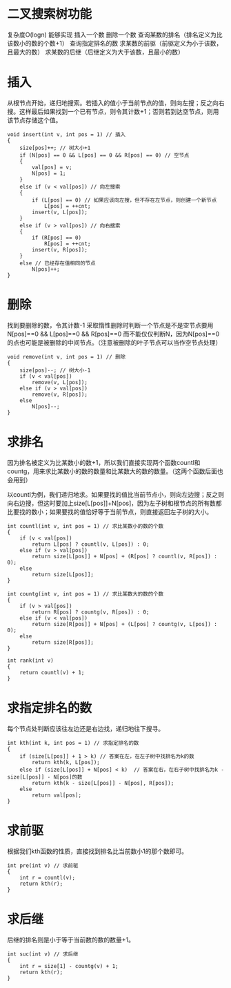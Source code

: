 # 二叉搜索树功能 
复杂度O(logn)
能够实现
插入一个数
删除一个数
查询某数的排名（排名定义为比该数小的数的个数+1）
查询指定排名的数
求某数的前驱（前驱定义为小于该数，且最大的数）
求某数的后继（后继定义为大于该数，且最小的数）

# 插入
从根节点开始，递归地搜索。若插入的值小于当前节点的值，则向左搜；反之向右搜。这样最后如果找到一个已有节点，则令其计数+1；否则若到达空节点，则用该节点存储这个值。

````
void insert(int v, int pos = 1) // 插入
{
    size[pos]++; // 树大小+1
    if (N[pos] == 0 && L[pos] == 0 && R[pos] == 0) // 空节点
    {
        val[pos] = v;
        N[pos] = 1;
    }
    else if (v < val[pos]) // 向左搜索
    {
        if (L[pos] == 0) // 如果应该向左搜，但不存在左节点，则创建一个新节点
            L[pos] = ++cnt;
        insert(v, L[pos]);
    }
    else if (v > val[pos]) // 向右搜索
    {
        if (R[pos] == 0)
            R[pos] = ++cnt;
        insert(v, R[pos]);
    }
    else // 已经存在值相同的节点
        N[pos]++;
}
````

# 删除
找到要删除的数，令其计数-1
采取惰性删除时判断一个节点是不是空节点要用N[pos]==0 && L[pos]==0 && R[pos]==0 而不能仅仅判断N，因为N[pos]==0的点也可能是被删除的中间节点。（注意被删除的叶子节点可以当作空节点处理）

````
void remove(int v, int pos = 1) // 删除
{
    size[pos]--; // 树大小-1
    if (v < val[pos])
        remove(v, L[pos]);
    else if (v > val[pos])
        remove(v, R[pos]);
    else
        N[pos]--;
}
````

# 求排名
因为排名被定义为比某数小的数+1，所以我们直接实现两个函数countl和countg，用来求比某数小的数的数量和比某数大的数的数量。（这两个函数后面也会用到）

以countl为例，我们递归地求。如果要找的值比当前节点小，则向左边搜；反之则向右边搜，但这时要加上size[L[pos]]+N[pos]，因为左子树和根节点的所有数都比要找的数小；如果要找的值恰好等于当前节点，则直接返回左子树的大小。

````
int countl(int v, int pos = 1) // 求比某数小的数的个数
{
    if (v < val[pos])
        return L[pos] ? countl(v, L[pos]) : 0;
    else if (v > val[pos])
        return size[L[pos]] + N[pos] + (R[pos] ? countl(v, R[pos]) : 0);
    else
        return size[L[pos]];
}
````

````
int countg(int v, int pos = 1) // 求比某数大的数的个数
{
    if (v > val[pos])
        return R[pos] ? countg(v, R[pos]) : 0;
    else if (v < val[pos])
        return size[R[pos]] + N[pos] + (L[pos] ? countg(v, L[pos]) : 0);
    else
        return size[R[pos]];
}
````

````
int rank(int v)
{
    return countl(v) + 1;
} 
````

# 求指定排名的数
每个节点处判断应该往左边还是右边找，递归地往下搜寻。
````
int kth(int k, int pos = 1) // 求指定排名的数
{
    if (size[L[pos]] + 1 > k) // 答案在左，在左子树中找排名为k的数
        return kth(k, L[pos]);
    else if (size[L[pos]] + N[pos] < k)  // 答案在右，在右子树中找排名为k - size[L[pos]] - N[pos]的数
        return kth(k - size[L[pos]] - N[pos], R[pos]);
    else
        return val[pos];
}
````

# 求前驱
根据我们kth函数的性质，直接找到排名比当前数小1的那个数即可。
````
int pre(int v) // 求前驱
{
    int r = countl(v);
    return kth(r);
}
````

# 求后继
后继的排名则是小于等于当前数的数的数量+1。
````
int suc(int v) // 求后继
{
    int r = size[1] - countg(v) + 1;
    return kth(r);
}
````